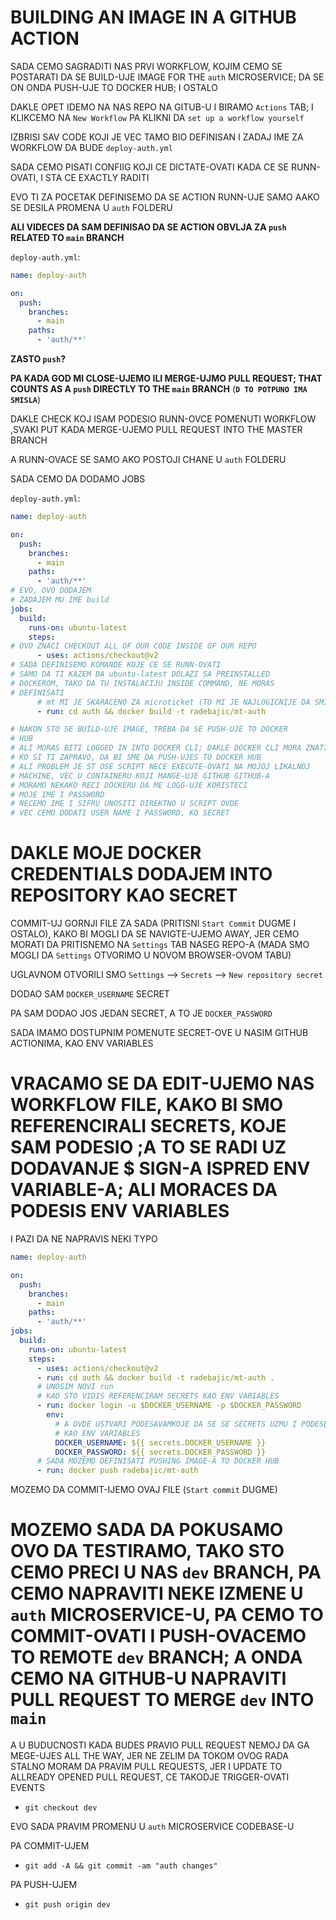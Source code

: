 # BUILDING AN IMAGE IN A GITHUB ACTION

SADA CEMO SAGRADITI NAS PRVI WORKFLOW, KOJIM CEMO SE POSTARATI DA SE BUILD-UJE IMAGE FOR THE `auth` MICROSERVICE; DA SE ON ONDA PUSH-UJE TO DOCKER HUB; I OSTALO

DAKLE OPET IDEMO NA NAS REPO NA GITUB-U I BIRAMO `Actions` TAB; I KLIKCEMO NA `New Workflow` PA KLIKNI DA `set up a workflow yourself`

IZBRISI SAV CODE KOJI JE VEC TAMO BIO DEFINISAN I ZADAJ IME ZA WORKFLOW DA BUDE `deploy-auth.yml`

SADA CEMO PISATI CONFIIG KOJI CE DICTATE-OVATI KADA CE SE RUNN-OVATI, I STA CE EXACTLY RADITI

EVO TI ZA POCETAK DEFINISEMO DA SE ACTION RUNN-UJE SAMO AAKO SE DESILA PROMENA U `auth` FOLDERU

**ALI VIDECES DA SAM DEFINISAO DA SE ACTION OBVLJA ZA `push` RELATED TO `main` BRANCH**

`deploy-auth.yml`:

```yml
name: deploy-auth

on:
  push:
    branches:
      - main
    paths:
      - 'auth/**'
```

**ZASTO `push`?**

**PA KADA GOD MI CLOSE-UJEMO ILI MERGE-UJMO PULL REQUEST; THAT COUNTS AS A `push` DIRECTLY TO THE `main` BRANCH** (**`D TO POTPUNO IMA SMISLA`**)

DAKLE CHECK KOJ ISAM PODESIO RUNN-OVCE POMENUTI WORKFLOW ,SVAKI PUT KADA MERGE-UJEMO PULL REQUEST INTO THE MASTER BRANCH

A RUNN-OVACE SE SAMO AKO POSTOJI CHANE U `auth` FOLDERU

SADA CEMO DA DODAMO JOBS

`deploy-auth.yml`:

```yml
name: deploy-auth

on:
  push:
    branches:
      - main
    paths:
      - 'auth/**'
# EVO, OVO DODAJEM
# ZADAJEM MU IME build
jobs:
  build:
    runs-on: ubuntu-latest
    steps:
# OVO ZNACI CHECKOUT ALL OF OUR CODE INSIDE OF OUR REPO
      - uses: actions/checkout@v2
# SADA DEFINISEMO KOMANDE KOJE CE SE RUNN-OVATI
# SAMO DA TI KAZEM DA ubuntu-latest DOLAZI SA PREINSTALLED 
# DOCKEROM, TAKO DA TU INSTALACIJU INSIDE COMMAND, NE MORAS
# DEFINISATI 
      # mt MI JE SKARACENO ZA microticket (TO MI JE NAJLOGICNIJE DA SMISLIM)      
      - run: cd auth && docker build -t radebajic/mt-auth 

# NAKON STO SE BUILD-UJE IMAGE, TREBA DA SE PUSH-UJE TO DOCKER 
# HUB
# ALI MORAS BITI LOGGED IN INTO DOCKER CLI; DAKLE DOCKER CLI MORA ZNATI
# KO SI TI ZAPRAVO, DA BI SME DA PUSH-UJES TO DOCKER HUB
# ALI PROBLEM JE ST OSE SCRIPT NECE EXECUTE-OVATI NA MOJOJ LIKALNOJ
# MACHINE, VEC U CONTAINERU KOJI MANGE-UJE GITHUB GITHUB-A
# MORAMO NEKAKO RECI DOCKERU DA ME LOGG-UJE KORISTECI
# MOJE IME I PASSWORD
# NECEMO IME I SIFRU UNOSITI DIREKTNO U SCRIPT OVDE
# VEC CEMO DODATI USER NAME I PASSWORD, KO SECRET
```

# DAKLE MOJE DOCKER CREDENTIALS DODAJEM INTO REPOSITORY KAO SECRET

COMMIT-UJ GORNJI FILE ZA SADA (PRITISNI `Start Commit` DUGME I OSTALO), KAKO BI MOGLI DA SE NAVIGTE-UJEMO AWAY, JER CEMO MORATI DA PRITISNEMO NA `Settings` TAB NASEG REPO-A (MADA SMO MOGLI DA `Settings` OTVORIMO U NOVOM BROWSER-OVOM TABU)

UGLAVNOM OTVORILI SMO `Settings` --> `Secrets` --> `New repository secret`

DODAO SAM `DOCKER_USERNAME` SECRET

PA SAM DODAO JOS JEDAN SECRET, A TO JE `DOCKER_PASSWORD`

SADA IMAMO DOSTUPNIM POMENUTE SECRET-OVE U NASIM GITHUB ACTIONIMA, KAO ENV VARIABLES

# VRACAMO SE DA EDIT-UJEMO NAS WORKFLOW FILE, KAKO BI SMO REFERENCIRALI SECRETS, KOJE SAM PODESIO ;A TO SE RADI UZ DODAVANJE $ SIGN-A ISPRED ENV VARIABLE-A; ALI MORACES DA PODESIS ENV VARIABLES

I PAZI DA NE NAPRAVIS NEKI TYPO

```yml
name: deploy-auth

on:
  push:
    branches:
      - main
    paths:
      - 'auth/**'
jobs:
  build:
    runs-on: ubuntu-latest
    steps:
      - uses: actions/checkout@v2   
      - run: cd auth && docker build -t radebajic/mt-auth .
      # UNOSIM NOVI run
      # KAO STO VIDIS REFERENCIRAM SECRETS KAO ENV VARIABLES
      - run: docker login -u $DOCKER_USERNAME -p $DOCKER_PASSWORD
        env:
          # A OVDE USTVARI PODESAVAMKOJE DA SE SE SECRETS UZMU I PODESE
          # KAO ENV VARIABLES
          DOCKER_USERNAME: ${{ secrets.DOCKER_USERNAME }}
          DOCKER_PASSWORD: ${{ secrets.DOCKER_PASSWORD }}
      # SADA MOZEMO DEFINISATI PUSHING IMAGE-A TO DOCKER HUB
      - run: docker push radebajic/mt-auth
```

MOZEMO DA COMMIT-IJEMO OVAJ FILE (`Start commit` DUGME)

# MOZEMO SADA DA POKUSAMO OVO DA TESTIRAMO, TAKO STO CEMO PRECI U NAS `dev` BRANCH, PA CEMO NAPRAVITI NEKE IZMENE U `auth` MICROSERVICE-U, PA CEMO TO COMMIT-OVATI I PUSH-OVACEMO TO REMOTE `dev` BRANCH; A ONDA CEMO NA GITHUB-U NAPRAVITI PULL REQUEST TO MERGE `dev` INTO `main`

A U BUDUCNOSTI KADA BUDES PRAVIO PULL REQUEST NEMOJ DA GA MEGE-UJES ALL THE WAY, JER NE ZELIM DA TOKOM OVOG RADA STALNO MORAM DA PRAVIM PULL REQUESTS, JER I UPDATE TO ALLREADY OPENED PULL REQUEST, CE TAKODJE TRIGGER-OVATI EVENTS

- `git checkout dev`

EVO SADA PRAVIM PROMENU U `auth` MICROSERVICE CODEBASE-U

PA COMMIT-UJEM

- `git add -A && git commit -am "auth changes"`

PA PUSH-UJEM

- `git push origin dev`
